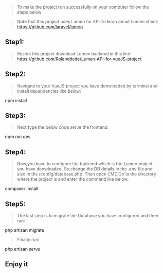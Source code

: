 >To make the project run successfully on your computer follow the steps below

>Note that this project uses Lumen for API.To learn about Lumen check https://github.com/laravel/lumen

## Step1:
> Beside this project download Lumen backend in this link: https://github.com/Rolanddoda/Lumen-API-for-vueJS-project

## Step2:
> Navigate to your VueJS project you have donwloaded,by terminal and install dependencies like below:

npm install

## Step3:
> Next,type the below code serve the frontend:

npm run dev

## Step4:
> Now,you have to configure the backend which is the Lumen project you have donwloaded.
> So,change the DB details in the .env file and also in the /config/database.php.
>Then open CMD,Go to the directory where the project is and enter the command like below:

composer install

## Step5:
>The last step is to migrate the Database you have configured and then run:

php artisan migrate

>Finally run:

php artisan serve

## Enjoy it ##




